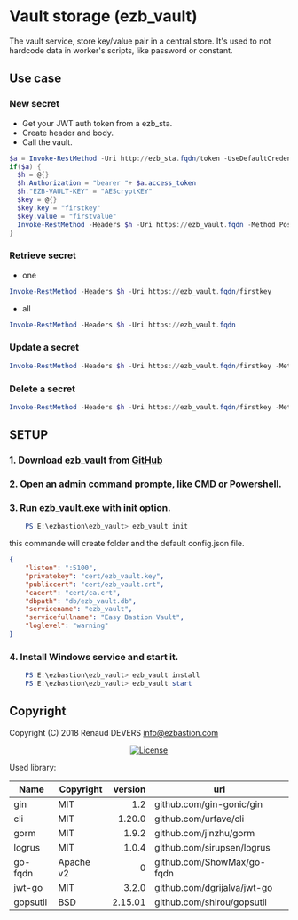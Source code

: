 #  Vault storage (ezb_vault)

The vault service, store key/value pair in a central store. It's used to not hardcode data in worker's scripts, like password or constant.

## Use case

### New secret
- Get your JWT auth token from a ezb_sta.
- Create header and body.
- Call the vault.
```powershell
$a = Invoke-RestMethod -Uri http://ezb_sta.fqdn/token -UseDefaultCredentials
if($a) {
  $h = @{}
  $h.Authorization = "bearer "+ $a.access_token
  $h."EZB-VAULT-KEY" = "AEScryptKEY"
  $key = @{}
  $key.key = "firstkey"
  $key.value = "firstvalue"
  Invoke-RestMethod -Headers $h -Uri https://ezb_vault.fqdn -Method Post -Body $( $key | ConvertTo-Json -Compress) -ContentType "application/json"
}
```

### Retrieve secret
- one

```powershell
Invoke-RestMethod -Headers $h -Uri https://ezb_vault.fqdn/firstkey
```

- all

```powershell
Invoke-RestMethod -Headers $h -Uri https://ezb_vault.fqdn
```
### Update a secret
```powershell
Invoke-RestMethod -Headers $h -Uri https://ezb_vault.fqdn/firstkey -Method Put -Body $( $key | ConvertTo-Json -Compress) -ContentType "application/json"
```

### Delete a secret
```powershell
Invoke-RestMethod -Headers $h -Uri https://ezb_vault.fqdn/firstkey -Method Delete
```

## SETUP


### 1. Download ezb_vault from [GitHub](<https://github.com/ezBastion/ezb_vault/releases/latest>)

### 2. Open an admin command prompte, like CMD or Powershell.

### 3. Run ezb_vault.exe with **init** option.

```powershell
    PS E:\ezbastion\ezb_vault> ezb_vault init
```

this commande will create folder and the default config.json file.
```json
{
    "listen": ":5100",
    "privatekey": "cert/ezb_vault.key",
    "publiccert": "cert/ezb_vault.crt",
    "cacert": "cert/ca.crt",
    "dbpath": "db/ezb_vault.db",
    "servicename": "ezb_vault",
    "servicefullname": "Easy Bastion Vault",
    "loglevel": "warning"
}
```

### 4. Install Windows service and start it.

```powershell
    PS E:\ezbastion\ezb_vault> ezb_vault install
    PS E:\ezbastion\ezb_vault> ezb_vault start
```




## Copyright

Copyright (C) 2018 Renaud DEVERS info@ezbastion.com
<p align="center">
<a href="LICENSE"><img src="https://img.shields.io/badge/license-AGPL%20v3-blueviolet.svg?style=for-the-badge&logo=gnu" alt="License"></a></p>


Used library:

Name      | Copyright | version | url
----------|-----------|--------:|----------------------------
gin       | MIT       | 1.2     | github.com/gin-gonic/gin
cli       | MIT       | 1.20.0  | github.com/urfave/cli
gorm      | MIT       | 1.9.2   | github.com/jinzhu/gorm
logrus    | MIT       | 1.0.4   | github.com/sirupsen/logrus
go-fqdn   | Apache v2 | 0       | github.com/ShowMax/go-fqdn
jwt-go    | MIT       | 3.2.0   | github.com/dgrijalva/jwt-go
gopsutil  | BSD       | 2.15.01 | github.com/shirou/gopsutil

